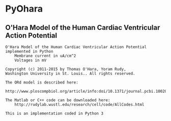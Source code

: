 # PyOhara
O'Hara Model of the Human Cardiac Ventricular Action Potential
--------------------------------------------------------------

    O'Hara Model of the Human Cardiac Ventricular Action Potential implemented in Python
        Membrane current in uA/cm^2
        Voltages in mV

    Copyright (c) 2011-2015 by Thomas O'Hara, Yoram Rudy,
    Washington University in St. Louis.. All rights reserved.

    The ORd model is described here:
        http://www.ploscompbiol.org/article/info:doi/10.1371/journal.pcbi.1002061

    The Matlab or C++ code can be downloaded here:
        http://rudylab.wustl.edu/research/cell/code/AllCodes.html

    This is an implementation coded in Python 3